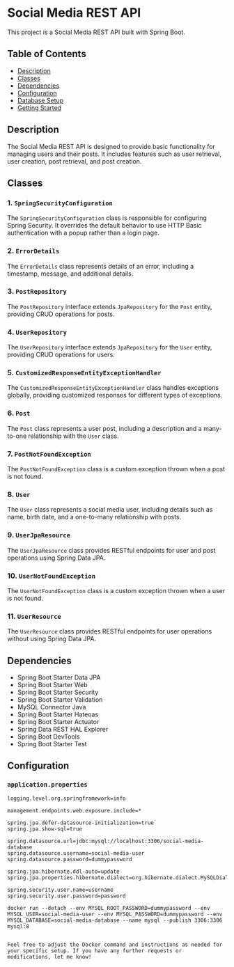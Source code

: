 # Social Media REST API

This project is a Social Media REST API built with Spring Boot.

## Table of Contents
- [Description](#description)
- [Classes](#classes)
- [Dependencies](#dependencies)
- [Configuration](#configuration)
- [Database Setup](#database-setup)
- [Getting Started](#getting-started)

## Description

The Social Media REST API is designed to provide basic functionality for managing users and their posts. It includes features such as user retrieval, user creation, post retrieval, and post creation.

## Classes

### 1. `SpringSecurityConfiguration`

The `SpringSecurityConfiguration` class is responsible for configuring Spring Security. It overrides the default behavior to use HTTP Basic authentication with a popup rather than a login page.

### 2. `ErrorDetails`

The `ErrorDetails` class represents details of an error, including a timestamp, message, and additional details.

### 3. `PostRepository`

The `PostRepository` interface extends `JpaRepository` for the `Post` entity, providing CRUD operations for posts.

### 4. `UserRepository`

The `UserRepository` interface extends `JpaRepository` for the `User` entity, providing CRUD operations for users.

### 5. `CustomizedResponseEntityExceptionHandler`

The `CustomizedResponseEntityExceptionHandler` class handles exceptions globally, providing customized responses for different types of exceptions.

### 6. `Post`

The `Post` class represents a user post, including a description and a many-to-one relationship with the `User` class.

### 7. `PostNotFoundException`

The `PostNotFoundException` class is a custom exception thrown when a post is not found.

### 8. `User`

The `User` class represents a social media user, including details such as name, birth date, and a one-to-many relationship with posts.

### 9. `UserJpaResource`

The `UserJpaResource` class provides RESTful endpoints for user and post operations using Spring Data JPA.

### 10. `UserNotFoundException`

The `UserNotFoundException` class is a custom exception thrown when a user is not found.

### 11. `UserResource`

The `UserResource` class provides RESTful endpoints for user operations without using Spring Data JPA.

## Dependencies

- Spring Boot Starter Data JPA
- Spring Boot Starter Web
- Spring Boot Starter Security
- Spring Boot Starter Validation
- MySQL Connector Java
- Spring Boot Starter Hateoas
- Spring Boot Starter Actuator
- Spring Data REST HAL Explorer
- Spring Boot DevTools
- Spring Boot Starter Test

## Configuration

### `application.properties`

```properties
logging.level.org.springframework=info

management.endpoints.web.exposure.include=*

spring.jpa.defer-datasource-initialization=true
spring.jpa.show-sql=true

spring.datasource.url=jdbc:mysql://localhost:3306/social-media-database
spring.datasource.username=social-media-user
spring.datasource.password=dummypassword

spring.jpa.hibernate.ddl-auto=update
spring.jpa.properties.hibernate.dialect=org.hibernate.dialect.MySQLDialect

spring.security.user.name=username
spring.security.user.password=password

docker run --detach --env MYSQL_ROOT_PASSWORD=dummypassword --env MYSQL_USER=social-media-user --env MYSQL_PASSWORD=dummypassword --env MYSQL_DATABASE=social-media-database --name mysql --publish 3306:3306 mysql:8


Feel free to adjust the Docker command and instructions as needed for your specific setup. If you have any further requests or modifications, let me know!

